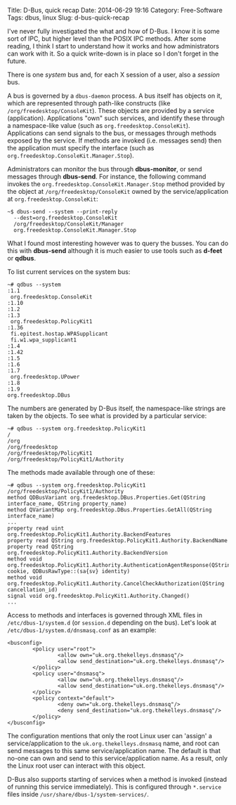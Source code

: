 Title: D-Bus, quick recap
Date: 2014-06-29 19:16
Category: Free-Software
Tags: dbus, linux
Slug: d-bus-quick-recap

I've never fully investigated the what and how of D-Bus. I know it is
some sort of IPC, but higher level than the POSIX IPC methods. After
some reading, I think I start to understand how it works and how
administrators can work with it. So a quick write-down is in place so I
don't forget in the future.

There is one *system* bus and, for each X session of a user, also a
*session* bus.

A bus is governed by a `dbus-daemon` process. A bus itself has objects
on it, which are represented through path-like constructs (like
`/org/freedesktop/ConsoleKit`). These objects are provided by a service
(application). Applications "own" such services, and identify these
through a namespace-like value (such as `org.freedesktop.ConsoleKit`).  
Applications can send signals to the bus, or messages through methods
exposed by the service. If methods are invoked (i.e. messages send) then
the application must specify the interface (such as
`org.freedesktop.ConsoleKit.Manager.Stop`).

Administrators can monitor the bus through **dbus-monitor**, or send
messages through **dbus-send**. For instance, the following command
invokes the `org.freedesktop.ConsoleKit.Manager.Stop` method provided by
the object at `/org/freedesktop/ConsoleKit` owned by the
service/application at `org.freedesktop.ConsoleKit`:

    ~$ dbus-send --system --print-reply 
      --dest=org.freedesktop.ConsoleKit 
      /org/freedesktop/ConsoleKit/Manager 
      org.freedesktop.ConsoleKit.Manager.Stop

What I found most interesting however was to query the busses. You can
do this with **dbus-send** although it is much easier to use tools such
as **d-feet** or **qdbus**.

To list current services on the system bus:

    ~# qdbus --system
    :1.1
     org.freedesktop.ConsoleKit
    :1.10
    :1.2
    :1.3
     org.freedesktop.PolicyKit1
    :1.36
     fi.epitest.hostap.WPASupplicant
     fi.w1.wpa_supplicant1
    :1.4
    :1.42
    :1.5
    :1.6
    :1.7
     org.freedesktop.UPower
    :1.8
    :1.9
    org.freedesktop.DBus

The numbers are generated by D-Bus itself, the namespace-like strings
are taken by the objects. To see what is provided by a particular
service:

    ~# qdbus --system org.freedesktop.PolicyKit1
    /
    /org
    /org/freedesktop
    /org/freedesktop/PolicyKit1
    /org/freedesktop/PolicyKit1/Authority

The methods made available through one of these:

    ~# qdbus --system org.freedesktop.PolicyKit1 /org/freedesktop/PolicyKit1/Authority
    method QDBusVariant org.freedesktop.DBus.Properties.Get(QString interface_name, QString property_name)
    method QVariantMap org.freedesktop.DBus.Properties.GetAll(QString interface_name)
    ...
    property read uint org.freedesktop.PolicyKit1.Authority.BackendFeatures
    property read QString org.freedesktop.PolicyKit1.Authority.BackendName
    property read QString org.freedesktop.PolicyKit1.Authority.BackendVersion
    method void org.freedesktop.PolicyKit1.Authority.AuthenticationAgentResponse(QString cookie, QDBusRawType::(sa{sv} identity)
    method void org.freedesktop.PolicyKit1.Authority.CancelCheckAuthorization(QString cancellation_id)
    signal void org.freedesktop.PolicyKit1.Authority.Changed()
    ...

Access to methods and interfaces is governed through XML files in
`/etc/dbus-1/system.d` (or `session.d` depending on the bus). Let's look
at `/etc/dbus-1/system.d/dnsmasq.conf` as an example:

```
<busconfig>
        <policy user="root">
                <allow own="uk.org.thekelleys.dnsmasq"/>
                <allow send_destination="uk.org.thekelleys.dnsmasq"/>
        </policy>
        <policy user="dnsmasq">
                <allow own="uk.org.thekelleys.dnsmasq"/>
                <allow send_destination="uk.org.thekelleys.dnsmasq"/>
        </policy>
        <policy context="default">
                <deny own="uk.org.thekelleys.dnsmasq"/>
                <deny send_destination="uk.org.thekelleys.dnsmasq"/>
        </policy>
</busconfig>
```

The configuration mentions that only the root Linux user can 'assign' a
service/application to the `uk.org.thekelleys.dnsmasq` name, and root
can send messages to this same service/application name. The default is
that no-one can own and send to this service/application name. As a
result, only the Linux root user can interact with this object.

D-Bus also supports starting of services when a method is invoked
(instead of running this service immediately). This is configured
through `*.service` files inside `/usr/share/dbus-1/system-services/`.
